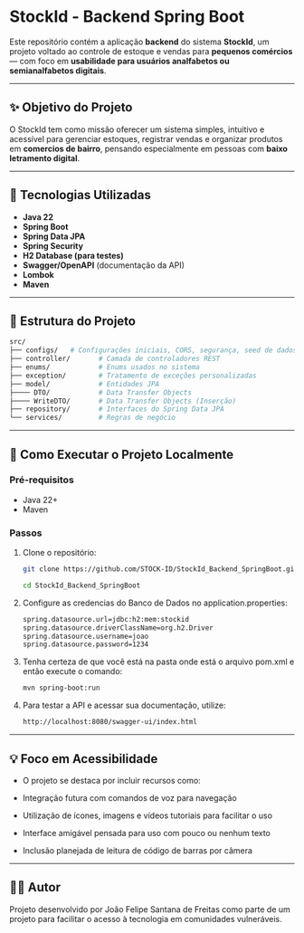 # StockId - Backend Spring Boot

Este repositório contém a aplicação **backend** do sistema **StockId**, um projeto voltado ao controle de estoque e vendas para **pequenos comércios** — com foco em **usabilidade para usuários analfabetos ou semianalfabetos digitais**.

---

## ✨ Objetivo do Projeto

O StockId tem como missão oferecer um sistema simples, intuitivo e acessível para gerenciar estoques, registrar vendas e organizar produtos em **comercios de bairro**, pensando especialmente em pessoas com **baixo letramento digital**.

---

## 🔧 Tecnologias Utilizadas

- **Java 22**
- **Spring Boot**
- **Spring Data JPA**
- **Spring Security**
- **H2 Database (para testes)**
- **Swagger/OpenAPI** (documentação da API)
- **Lombok**
- **Maven**

---

## 📁 Estrutura do Projeto

```bash
src/
├── configs/   # Configurações iniciais, CORS, segurança, seed de dados
├── controller/       # Camada de controladores REST
├── enums/            # Enums usados no sistema
├── exception/        # Tratamento de exceções personalizadas
├── model/            # Entidades JPA
├──── DTO/            # Data Transfer Objects
├──── WriteDTO/       # Data Transfer Objects (Inserção)
├── repository/       # Interfaces do Spring Data JPA
└── services/         # Regras de negócio
```
---

## 🚀 Como Executar o Projeto Localmente

### Pré-requisitos

- Java 22+
- Maven

### Passos

1. Clone o repositório:
   ```bash
   git clone https://github.com/STOCK-ID/StockId_Backend_SpringBoot.git

   cd StockId_Backend_SpringBoot

2. Configure as credencias do Banco de Dados no application.properties:

    ```bash
    spring.datasource.url=jdbc:h2:mem:stockid
    spring.datasource.driverClassName=org.h2.Driver
    spring.datasource.username=joao
    spring.datasource.password=1234

3. Tenha certeza de que você está na pasta onde está o arquivo pom.xml e então execute o comando:

    ```bash
    mvn spring-boot:run

4. Para testar a API e acessar sua documentação, utilize:

    ```bash
    http://localhost:8080/swagger-ui/index.html

---

## 💡 Foco em Acessibilidade
- O projeto se destaca por incluir recursos como:

- Integração futura com comandos de voz para navegação

- Utilização de ícones, imagens e vídeos tutoriais para facilitar o uso

- Interface amigável pensada para uso com pouco ou nenhum texto

- Inclusão planejada de leitura de código de barras por câmera

---
## 👨‍💻 Autor
Projeto desenvolvido por João Felipe Santana de Freitas como parte de um projeto para facilitar o acesso à tecnologia em comunidades vulneráveis.